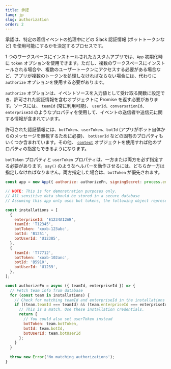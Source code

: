 ```yaml
---
title: 承認
lang: jp
slug: authorization
order: 2
---
```


<div class="section-content">
承認は、特定の着信イベントの処理中にどの Slack 認証情報 (ボットトークンなど) を使用可能にするかを決定するプロセスです。

1 つのワークスペースにインストールされたカスタムアプリでは、`App` 初期化時に `token` オプションを使用できます。ただし、複数のワークスペースにインストールされる場合や、複数のユーザートークンにアクセスする必要がある場合など、アプリが複数のトークンを処理しなければならない場合には、代わりに `authorize` オプションを使用する必要があります。

`authorize` オプションは、イベントソースを入力値として受け取る関数に設定でき、許可された認証情報を含むオブジェクトに Promise を返す必要があります。ソースには、 `teamId` (常に利用可能)、 `userId`、`conversationId`、`enterpriseId` のようなプロパティを使用して、イベントの送信者や送信元に関する情報が含まれています。

許可された認証情報には、`botToken`、`userToken`、`botId` (アプリがボット自体からのメッセージを無視するために必要)、 `botUserId` などの固有のプロパティもいくつか含まれています。その他、 [`context`](#context) オブジェクトを使用すれば他のプロパティの指定もできるようになります。

`botToken` プロパティと `userToken` プロパティは、一方または両方を必ず指定する必要があります。`say()` のようなヘルパーを動作させるには、どちらか一方は指定しなければなりません。両方指定した場合は、`botToken` が優先されます。
</div>

```javascript
const app = new App({ authorize: authorizeFn, signingSecret: process.env.SLACK_SIGNING_SECRET });

// NOTE: This is for demonstration purposes only.
// All sensitive data should be stored in a secure database
// Assuming this app only uses bot tokens, the following object represents a model for storing the credentials as the app is installed into multiple workspaces.

const installations = [
  {
    enterpriseId: 'E1234A12AB',
    teamId: 'T12345',
    botToken: 'xoxb-123abc',
    botId: 'B1251',
    botUserId: 'U12385',
  },
  {
    teamId: 'T77712',
    botToken: 'xoxb-102anc',
    botId: 'B5910',
    botUserId: 'U1239',
  },
];

const authorizeFn = async ({ teamId, enterpriseId }) => {
  // Fetch team info from database
  for (const team in installations) {
    // Check for matching teamId and enterpriseId in the installations array
    if ((team.teamId === teamId) && (team.enterpriseId === enterpriseId)) {
      // This is a match. Use these installation credentials.
      return {
        // You could also set userToken instead
        botToken: team.botToken,
        botId: team.botId,
        botUserId: team.botUserId
      };
    }
  }
  
  throw new Error('No matching authorizations');
}
```
